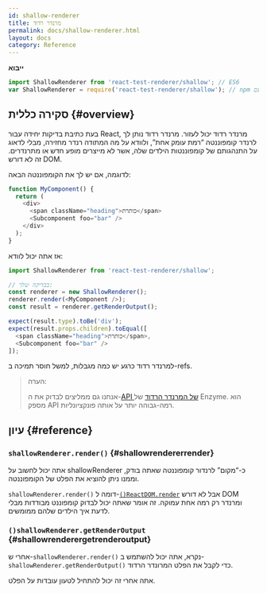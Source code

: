 ```yaml
---
id: shallow-renderer
title: מרנדר רדוד
permalink: docs/shallow-renderer.html
layout: docs
category: Reference
---
```


**ייבוא**

```javascript
import ShallowRenderer from 'react-test-renderer/shallow'; // ES6
var ShallowRenderer = require('react-test-renderer/shallow'); // npm עם ES5 
```

## סקירה כללית {#overview}

בעת כתיבת בדיקות יחידה עבור React, מרנדר רדוד יכול לעזור. מרנדר רדוד נותן לך לרנדר קומפוננטה “רמת עומק אחת”, ולוודא על מה המתודה רנדר מחזירה, מבלי לדאוג על התנהגותם של קומפוננטות הילדים שלה, אשר לא מייצרים מופע חדש או מתרנדרים. זה לא דורש DOM.

לדוגמה, אם יש לך את הקומפוננטה הבאה: 

```javascript
function MyComponent() {
  return (
    <div>
      <span className="heading">כותרת</span>
      <Subcomponent foo="bar" />
    </div>
  );
}
```

אז אתה יכול לוודא: 

```javascript
import ShallowRenderer from 'react-test-renderer/shallow';

// בבדיקה שלך:
const renderer = new ShallowRenderer();
renderer.render(<MyComponent />);
const result = renderer.getRenderOutput();

expect(result.type).toBe('div');
expect(result.props.children).toEqual([
  <span className="heading">כותרת</span>,
  <Subcomponent foo="bar" />
]);
```

למרנדר רדוד כרגע יש כמה מגבלות, למשל חוסר תמיכה ב-refs.

> הערה:
>
> אנחנו גם ממליצים לבדוק את ה-[API של המרנדר הרדוד](https://airbnb.io/enzyme/docs/api/shallow.html) של Enzyme. הוא מספק API רמה-גבוהה יותר על אותה פונקציונליות.

## עיון {#reference}

### `shallowRenderer.render()` {#shallowrendererrender}

אתה יכול לחשוב על shallowRenderer כ-“מקום” לרנדור קומפוננטה שאתה בודק, וממנו ניתן להוציא את הפלט של הקומפוננטה.

`shallowRenderer.render()` דומה ל-[`()ReactDOM.render`](/docs/react-dom.html#render) אבל לא דורש DOM ומרנדר רק רמה אחת עמוקה. זה אומר שאתה יכול לבדוק קומפוננט מבודדות מבלי לדעת איך הילדים שלהם ממומשים.

### `()shallowRenderer.getRenderOutput` {#shallowrenderergetrenderoutput}

אחרי ש-`shallowRenderer.render()` נקרא, אתה יכול להשתמש ב-`shallowRenderer.getRenderOutput()` כדי לקבל את הפלט המרונדר הרדוד.

אתה אחרי זה יכול להתחיל לטעון עובדות על הפלט.
